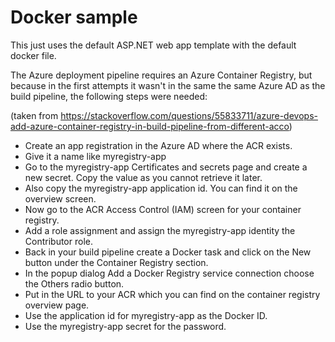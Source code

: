 # Docker sample

This just uses the default ASP.NET web app template with the default docker file.

The Azure deployment pipeline requires an Azure Container Registry, but
because in the first attempts it wasn't in the same the same 
Azure AD as the build pipeline, the following steps were needed:

(taken from https://stackoverflow.com/questions/55833711/azure-devops-add-azure-container-registry-in-build-pipeline-from-different-acco)

 - Create an app registration in the Azure AD where the ACR exists.
 - Give it a name like myregistry-app
 - Go to the myregistry-app Certificates and secrets page and create a new secret. Copy the value as you cannot retrieve it later.
 - Also copy the myregistry-app application id. You can find it on the overview screen.
 - Now go to the ACR Access Control (IAM) screen for your container registry.
 - Add a role assignment and assign the myregistry-app identity the Contributor role.
 - Back in your build pipeline create a Docker task and click on the New button under the Container Registry section.
 - In the popup dialog Add a Docker Registry service connection choose the Others radio button.
 - Put in the URL to your ACR which you can find on the container registry overview page.
 - Use the application id for myregistry-app as the Docker ID.
 - Use the myregistry-app secret for the password.


 